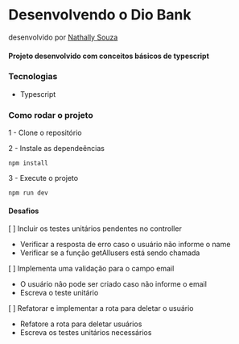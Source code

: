 # Desenvolvendo o Dio Bank
desenvolvido por [Nathally Souza](https://github.com/nathyts)

#### Projeto desenvolvido com conceitos básicos de typescript

### Tecnologias
- Typescript

### Como rodar o projeto

1 - Clone o repositório

2 - Instale as dependeências
    
    npm install

3 - Execute o projeto

    npm run dev

#### Desafios
[ ] Incluir os testes unitários pendentes no controller
  - Verificar a resposta de erro caso o usuário não informe o name
  - Verificar se a função getAllusers está sendo chamada

[ ] Implementa uma validação para o campo email
  - O usuário nâo pode ser criado caso não informe o email
  - Escreva o teste unitário

[ ] Refatorar e implementar a rota para deletar o usuário
  - Refatore a rota para deletar usuários
  - Escreva os testes unitários necessários
